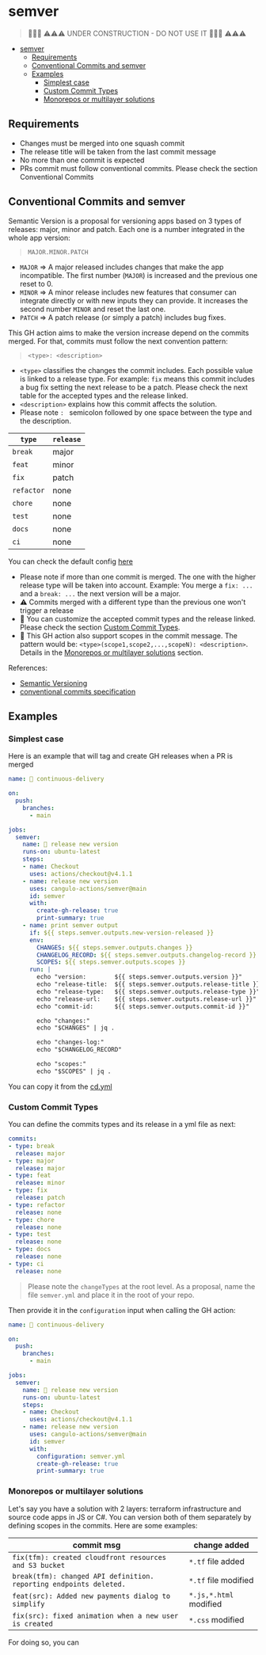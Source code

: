 # semver

> 🚧🚧🚧 ⚠️⚠️⚠️ UNDER CONSTRUCTION - DO NOT USE IT 🚧🚧🚧 ⚠️⚠️⚠️

- [semver](#semver)
  - [Requirements](#requirements)
  - [Conventional Commits and semver](#conventional-commits-and-semver)
  - [Examples](#examples)
    - [Simplest case](#simplest-case)
    - [Custom Commit Types](#custom-commit-types)
    - [Monorepos or multilayer solutions](#monorepos-or-multilayer-solutions)

## Requirements

- Changes must be merged into one squash commit
- The release title will be taken from the last commit message
- No more than one commit is expected
- PRs commit must follow conventional commits. Please check the section Conventional Commits

## Conventional Commits and semver

Semantic Version is a proposal for versioning apps based on 3 types of releases: major, minor and patch. Each one is a number integrated in the whole app version:

> `MAJOR.MINOR.PATCH`

- `MAJOR` => A major released includes changes that make the app incompatible. The first number (`MAJOR`) is increased and the previous one reset to 0.
- `MINOR` => A minor release includes new features that consumer can integrate directly or with new inputs they can provide. It increases the second number `MINOR` and reset the last one.
- `PATCH` => A patch release (or simply a patch) includes bug fixes.

This GH action aims to make the version increase depend on the commits merged. For that, commits must follow the next convention pattern:

> `<type>: <description>`

- `<type>` classifies the changes the commit includes. Each possible value is linked to a release type. For example: `fix` means this commit includes a bug fix setting the next release to be a patch. Please check the next table for the accepted types and the release linked.
- `<description>` explains how this commit affects the solution.
- Please note `: ` semicolon followed by one space between the type and the description.

| `type`     | `release` |
| ---------- | --------- |
| `break`    | major     |
| `feat`     | minor     |
| `fix`      | patch     |
| `refactor` | none      |
| `chore`    | none      |
| `test`     | none      |
| `docs`     | none      |
| `ci`       | none      |

You can check the default config [here](default-config.yml)

- Please note if more than one commit is merged. The one with the higher release type will be taken into account. Example: You merge a `fix: ...` and a `break: ...` the next version will be a major.
- ⚠️ Commits merged with a different type than the previous one won't trigger a release
- 📑 You can customize the accepted commit types and the release linked. Please check the section [Custom Commit Types](#custom-commit-types).
- 🔭 This GH action also support scopes in the commit message. The pattern would be: `<type>(scope1,scope2,...,scopeN): <description>`. Details in the [Monorepos or multilayer solutions](#monorepos-or-multilayer-solutions) section.

References:

- [Semantic Versioning](https://semver.org)
- [conventional commits specification](https://www.conventionalcommits.org/en/v1.0.0/#summary)

## Examples

### Simplest case

Here is an example that will tag and create GH releases when a PR is merged

```yml
name: 🚀 continuous-delivery

on:
  push:
    branches:
      - main

jobs:
  semver:
    name: 🚀 release new version
    runs-on: ubuntu-latest
    steps:
    - name: Checkout
      uses: actions/checkout@v4.1.1
    - name: release new version
      uses: cangulo-actions/semver@main
      id: semver
      with:
        create-gh-release: true
        print-summary: true
    - name: print semver output
      if: ${{ steps.semver.outputs.new-version-released }}
      env:
        CHANGES: ${{ steps.semver.outputs.changes }}
        CHANGELOG_RECORD: ${{ steps.semver.outputs.changelog-record }}
        SCOPES: ${{ steps.semver.outputs.scopes }}
      run: |
        echo "version:        ${{ steps.semver.outputs.version }}"
        echo "release-title:  ${{ steps.semver.outputs.release-title }}"
        echo "release-type:   ${{ steps.semver.outputs.release-type }}"
        echo "release-url:    ${{ steps.semver.outputs.release-url }}"
        echo "commit-id:      ${{ steps.semver.outputs.commit-id }}"

        echo "changes:"
        echo "$CHANGES" | jq .

        echo "changes-log:"
        echo "$CHANGELOG_RECORD"

        echo "scopes:"
        echo "$SCOPES" | jq .
```

You can copy it from the [cd.yml](.github/workflows/cd.yml)

### Custom Commit Types

You can define the commits types and its release in a yml file as next:

```yml
commits:
- type: break
  release: major
- type: major
  release: major
- type: feat
  release: minor
- type: fix
  release: patch
- type: refactor
  release: none
- type: chore
  release: none
- type: test
  release: none
- type: docs
  release: none
- type: ci
  release: none
```

> Please note the `changeTypes` at the root level.
> As a proposal, name the file `semver.yml` and place it in the root of your repo.

Then provide it in the `configuration` input when calling the GH action:

```yml
name: 🚀 continuous-delivery

on:
  push:
    branches:
      - main

jobs:
  semver:
    name: 🚀 release new version
    runs-on: ubuntu-latest
    steps:
    - name: Checkout
      uses: actions/checkout@v4.1.1
    - name: release new version
      uses: cangulo-actions/semver@main
      id: semver
      with:
        configuration: semver.yml
        create-gh-release: true
        print-summary: true
```

### Monorepos or multilayer solutions

Let's say you have a solution with 2 layers: terraform infrastructure and source code apps in JS or C#. You can version both of them separately by defining scopes in the commits. Here are some examples:

| commit msg                                                         | change added           |
| ------------------------------------------------------------------ | ---------------------- |
| `fix(tfm): created cloudfront resources and S3 bucket`             | `*.tf` file added      |
| `break(tfm): changed API definition. reporting endpoints deleted.` | `*.tf` file modified   |
| `feat(src): Added new payments dialog to simplify`                 | `*.js,*.html` modified |
| `fix(src): fixed animation when a new user is created`             | `*.css` modified       |

For doing so, you can 
